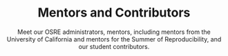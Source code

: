 ---
widget: people
headless: true
active: true
weight: 80
title: Mentors and Contributors
subtitle: >-
  Meet our OSRE administrators, mentors, including mentors from the University of California and mentors for the Summer of Reproducibility, and our student contributors.
content:
  user_groups:
    - Administration
    - University of California Mentors
    - Summer of Reproducibility Mentors
    - Contributors
design:
  columns: '2'
  show_social: false
  show_interests: false
  background: {}
advanced:
  css_style: ''
  css_class: ''
---